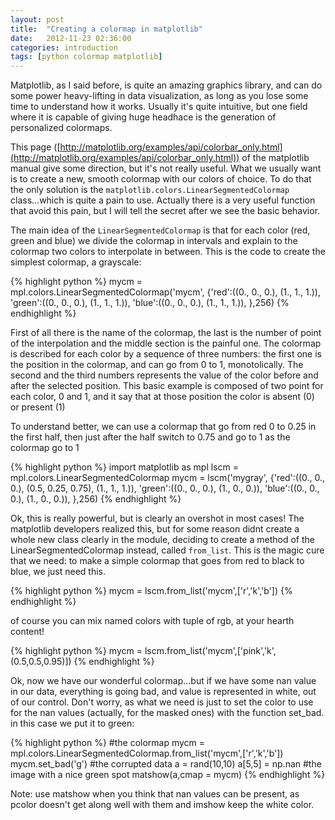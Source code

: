 ```yaml
---
layout: post
title:  "Creating a colormap in matplotlib"
date:   2012-11-23 02:36:00
categories: introduction
tags: [python colormap matplotlib]
---
```


Matplotlib, as I said before, is quite an amazing graphics library, and can do some power heavy-lifting in data visualization, as long as you lose some time to understand how it works. Usually it's quite intuitive, but one field where it is capable of giving huge headhace is the generation of personalized colormaps.

This page ([http://matplotlib.org/examples/api/colorbar_only.html](http://matplotlib.org/examples/api/colorbar_only.html)) of the matplotlib manual give some direction, but it's not really useful. What we usually want is to create a new, smooth colormap with our colors of choice.
To do that the only solution is the `matplotlib.colors.LinearSegmentedColormap` class...which is quite a pain to use. Actually there is a very useful function that avoid this pain, but I will tell the secret after we see the basic behavior.

The main idea of the `LinearSegmentedColormap` is that for each color (red, green and blue) we divide the colormap in intervals and explain to the colormap two colors to interpolate in between. This is the code to create the simplest colormap, a grayscale:

{% highlight python %}
mycm = mpl.colors.LinearSegmentedColormap('mycm',
{'red':((0., 0., 0.), (1., 1., 1.)),
 'green':((0., 0., 0.), (1., 1., 1.)),
 'blue':((0., 0., 0.), (1., 1., 1.)),
},256)
{% endhighlight %}

First of all there is the name of the colormap, the last is the number of point of the interpolation and the middle section is the painful one.
The colormap is described for each color by a sequence of three numbers: the first one is the position in the colormap, and can go from 0 to 1, monotolically. The second and the third numbers represents the value of the color before and after the selected position.
This basic example is composed of two point for each color, 0 and 1, and it say that at those position the color is absent (0) or present (1)

To understand better, we can use a colormap that go from red 0 to 0.25 in the first half, then just after the half switch to 0.75 and go to 1 as the colormap go to 1

{% highlight python %}
import matplotlib as mpl
lscm = mpl.colors.LinearSegmentedColormap
mycm = lscm('mygray',
{'red':((0., 0., 0.), (0.5, 0.25, 0.75), (1., 1., 1.)),
 'green':((0., 0., 0.), (1., 0., 0.)),
 'blue':((0., 0., 0.), (1., 0., 0.)),
},256)
{% endhighlight %}

Ok, this is really powerful, but is clearly an overshot in most cases! The matplotlib developers realized this, but for some reason didnt create a whole new class clearly in the module, deciding to create a method of the LinearSegmentedColormap instead, called `from_list`.
This is the magic cure that we need: to make a simple colormap that goes from red to black to blue, we just need this.

{% highlight python %}
mycm = lscm.from_list('mycm',['r','k','b'])
{% endhighlight %}

of course you can mix named colors with tuple of rgb, at your hearth content!

{% highlight python %}
mycm = lscm.from_list('mycm',['pink','k',(0.5,0.5,0.95)])
{% endhighlight %}

Ok, now we have our wonderful colormap...but if we have some nan value in our data, everything is going bad, and value is represented in white, out of our control. Don't worry, as what we need is just to set the color to use for the nan values (actually, for the masked ones) with the function set_bad. in this case we put it to green:

{% highlight python %}
#the colormap
mycm = mpl.colors.LinearSegmentedColormap.from_list('mycm',['r','k','b'])
mycm.set_bad('g')
#the corrupted data
a = rand(10,10)
a[5,5] = np.nan
#the image with a nice green spot
matshow(a,cmap = mycm)
{% endhighlight %}

Note: use matshow when you think that nan values can be present, as pcolor doesn't get along well with them and imshow keep the white color. 